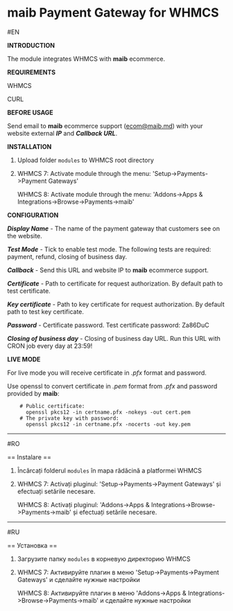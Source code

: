# maib Payment Gateway for WHMCS

#EN

**INTRODUCTION**

The module integrates WHMCS with **maib** ecommerce.

**REQUIREMENTS**

WHMCS

CURL

**BEFORE USAGE**

Send email to **maib** ecommerce support (ecom@maib.md) with your website external ***IP*** and ***Callback URL***.

**INSTALLATION**

1. Upload folder ```modules``` to WHMCS root directory
2. WHMCS 7: Activate module through the menu: 'Setup->Payments->Payment Gateways'

   WHMCS 8: Activate module through the menu: 'Addons->Apps & Integrations->Browse->Payments->maib'
   
  
**CONFIGURATION**

***Display Name*** - The name of the payment gateway that customers see on the website.

***Test Mode*** - Tick to enable test mode. The following tests are required: payment, refund, closing of business day.

***Callback*** - Send this URL and website IP to **maib** ecommerce support.

***Certificate*** - Path to certificate for request authorization. By default path to test certificate. 

***Key certificate*** - Path to key certificate for request authorization. By default path to test key certificate. 

***Password*** - Certificate password. Test certificate password: Za86DuC

***Closing of business day*** -  Closing of business day URL. Run this URL with CRON job every day at 23:59!


**LIVE MODE**

For live mode you will receive certificate in *.pfx* format and password.

Use openssl to convert certificate in *.pem* format from *.pfx* and password provided by **maib**:

        # Public certificate:
          openssl pkcs12 -in certname.pfx -nokeys -out cert.pem
        # The private key with password:
          openssl pkcs12 -in certname.pfx -nocerts -out key.pem
          
---------

#RO

== Instalare ==

1. Încărcați folderul ```modules``` în mapa rădăcină a platformei WHMCS
2. WHMCS 7: Activați pluginul: 'Setup->Payments->Payment Gateways' și efectuați setările necesare.
   
   WHMCS 8: Activați pluginul: 'Addons->Apps & Integrations->Browse->Payments->maib' și efectuați setările necesare.

---------

#RU

== Установка ==

1. Загрузите папку ```modules``` в корневую директорию WHMCS
2. WHMCS 7: Активируйте плагин в меню 'Setup->Payments->Payment Gateways' и сделайте нужные настройки

   WHMCS 8: Активируйте плагин в меню 'Addons->Apps & Integrations->Browse->Payments->maib' и сделайте нужные настройки
